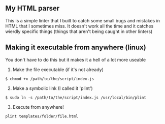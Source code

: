 ## My HTML parser

This is a simple linter that I built to catch some small bugs and mistakes in HTML that I sometimes miss. It doesn't work all the time and it catches wierdly specific things (things that aren't being caught in other linters)

## Making it executable from anywhere (linux)

You don't have to do this but it makes it a hell of a lot more useable

1. Make the file executable (if it's not already)
```
$ chmod +x /path/to/the/script/index.js
```

2. Make a symbolic link (I called it 'plint')
```
$ sudo ln -s /path/to/the/script/index.js /usr/local/bin/plint
```

3. Execute from anywhere!
```
plint templates/folder/file.html
```